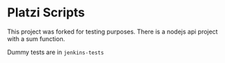 # Platzi Scripts

This project was forked for testing purposes.
There is a nodejs api project with a sum function.

Dummy tests are in `jenkins-tests`
